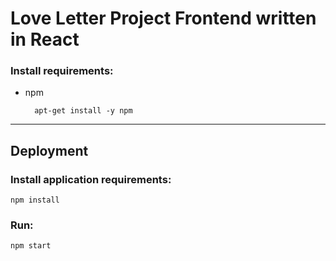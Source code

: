 # Love Letter Project Frontend written in React

### Install requirements:

* npm

        apt-get install -y npm

---
## Deployment
### Install application requirements:

`npm install`

### Run:
`npm start`
